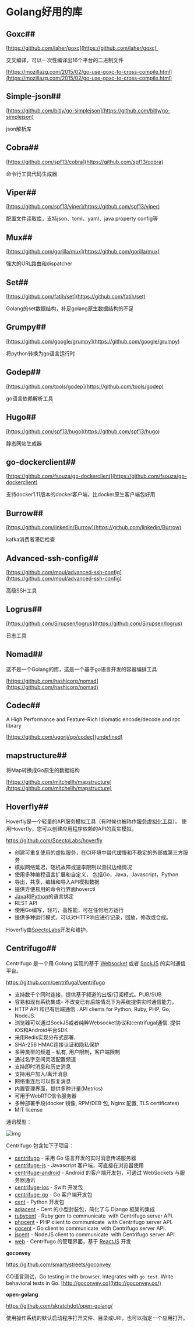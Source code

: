 # Golang好用的库

## Goxc## 

[https://github.com/laher/goxc](https://github.com/laher/goxc) 

交叉编译，可以一次性编译出16个平台的二进制文件

[https://mozillazg.com/2015/02/go-use-goxc-to-cross-compile.html](https://mozillazg.com/2015/02/go-use-goxc-to-cross-compile.html)

## Simple-json## 

[https://github.com/bitly/go-simplejson](https://github.com/bitly/go-simplejson)

json解析库

## Cobra## 

[https://github.com/spf13/cobra](https://github.com/spf13/cobra)

命令行工具代码生成器

## Viper## 

[https://github.com/spf13/viper](https://github.com/spf13/viper)

配置文件读取库，支持json、toml、yaml、java property config等

## Mux## 

[https://github.com/gorilla/mux](https://github.com/gorilla/mux)

强大的URL路由和dispatcher

## Set## 

[https://github.com/fatih/set](https://github.com/fatih/set)

Golang的set数据结构，补足golang原生数据结构的不足

## Grumpy## 

[https://github.com/google/grumpy](https://github.com/google/grumpy)

将python转换为go语言运行时

## Godep## 

[https://github.com/tools/godep](https://github.com/tools/godep)

go语言依赖解析工具

## Hugo## 

[https://github.com/spf13/hugo](https://github.com/spf13/hugo)

静态网站生成器

## go-dockerclient## 

[https://github.com/fsouza/go-dockerclient](https://github.com/fsouza/go-dockerclient)

支持docker1.11版本的docker客户端，比docker原生客户端包好用

## Burrow## 

[https://github.com/linkedin/Burrow](https://github.com/linkedin/Burrow)

kafka消费者滞后检查

## Advanced-ssh-config## 

[https://github.com/moul/advanced-ssh-config](https://github.com/moul/advanced-ssh-config)

高级SSH工具

## Logrus## 

[https://github.com/Sirupsen/logrus](https://github.com/Sirupsen/logrus)

日志工具

## Nomad## 

这不是一个Golang的库，这是一个基于go语言开发的容器编排工具

[https://github.com/hashicorp/nomad](https://github.com/hashicorp/nomad)

## Codec## 

A High Performance and Feature-Rich Idiomatic encode/decode and rpc library

[https://github.com/ugorji/go/codec](undefined)

## mapstructure## 

将Map转换成Go原生的数据结构

[https://github.com/mitchellh/mapstructure](https://github.com/mitchellh/mapstructure)

## Hoverfly## 

Hoverfly是一个轻量的API服务模拟工具（有时候也被称作[服务虚拟化工具](http://www.infoq.com/cn/news/2013/05/Service-Virtualization)）。 使用Hoverfly，您可以创建应用程序依赖的API的真实模拟。

https://github.com/SpectoLabs/hoverfly

- 创建可重复使用的虚拟服务，在CI环境中替代缓慢和不稳定的外部或第三方服务
- 模拟网络延迟，随机故障或速率限制以测试边缘情况
- 使用多种编程语言扩展和自定义， 包括Go，Java，Javascript，Python
- 导出，共享，编辑和导入API模拟数据
- 提供方便易用的命令行界面hoverctl
- [Java](https://github.com/SpectoLabs/hoverfly-java)和[Python](https://github.com/SpectoLabs/hoverpy)的语言绑定
- REST API
- 使用Go编写，轻巧，高性能，可在任何地方运行
- 提供多种运行模式，可以对HTTP响应进行记录，回放，修改或合成。

Hoverfly由[SpectoLabs](http://specto.io/)开发和维护。

## Centrifugo## 

Centrifugo 是一个用 Golang 实现的基于 [Websocket](https://www.oschina.net/p/websocket) 或者 [SockJS](https://www.oschina.net/p/sockjs) 的实时通信平台。

https://github.com/centrifugal/centrifugo

- 支持数千个同时连接，提供基于频道的出版/订阅模式。PUB/SUB
- 容易和现有系统集成– 不改变已有后端情况下为系统提供实时通信能力。
- HTTP API 和已有后端通信 . API clients for Python, Ruby, PHP, Go, NodeJS.
- 浏览器可以通过SockJS或者纯粹Websocket协议和centrifugal通信. 提供 iOS和Android平台SDK
- 采用Redis实现分布式部署.
- SHA-256 HMAC连接认证和隐私保护
- 多种类型的频道 – 私有, 用户限制，客户端限制
- 通过名字空间灵活配置频道
- 支持即时消息和历史消息
- 支持用户加入/离开消息
- 网络重连后可以恢复消息
- 内置管理界面，提供多种计量(Metrics)
- 可用于WebRTC信令服务器
- 多种部署手段(docker 镜像, RPM/DEB 包, Nginx 配置, TLS certificates)
- MIT license

通讯模型：

![img](https://static.oschina.net/uploads/img/201702/12120949_CfbS.png)

Centrifugo 包含如下子项目：

- [centrifugo](https://github.com/centrifugal/centrifugo) - 采用 Go 语言开发的实时消息传递服务器
- [centrifuge-js](https://github.com/centrifugal/centrifuge-js) - Javascript 客户端，可直接在浏览器使用
- [centrifuge-android](https://github.com/centrifugal/centrifuge-android) - Android 的客户端开发包，可通过 WebSockets 与服务器通讯
- [centrifuge-ios](https://github.com/centrifugal/centrifuge-ios) - Swift 开发包
- [centrifuge-go](https://github.com/centrifugal/centrifuge-go) - Go 客户端开发包
- [cent](https://github.com/centrifugal/cent) - Python 开发包
- [adjacent](https://github.com/centrifugal/adjacent) - Cent 的小型封装包，简化了与 Django 框架的集成
- [rubycent](https://github.com/centrifugal/rubycent) - Ruby gem to communicate  with Centrifugo server API.
- [phpcent](https://github.com/centrifugal/phpcent) - PHP client to communicate  with Centrifugo server API.
- [gocent](https://github.com/centrifugal/gocent) - Go client to communicate  with Centrifugo server API.
- [jscent](https://github.com/centrifugal/jscent) - NodeJS client to communicate  with Centrifugo server API.
- [web](https://github.com/centrifugal/web) - Centrifugo 的管理界面，基于 [ReactJS](https://www.oschina.net/p/facebook-react) 开发

**goconvey**

https://github.com/smartystreets/goconvey

GO语言测试，Go testing in the browser. Integrates with `go test`. Write behavioral tests in Go. [http://goconvey.co](http://goconvey.co/)

**open-golang**

https://github.com/skratchdot/open-golang/

使用操作系统的默认启动程序打开文件、目录或URI，也可以指定一个应用打开。

